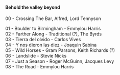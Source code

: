 #### Behold the valley beyond
00 - Crossing The Bar, Alfred, Lord Tennyson

01 - Boulder to Birmingham - Emmylou Harris  
02 - Farther Along - Traditional (?), The Byrds  
03 - Tierra del olvido - Carlos Vives  
04 - Y nos dieron las diez - Joaquin Sabina  
05 - Wild Horses - Gram Parsons, Keith Richards (?)  
06 - Landslide - Stevie Nicks  
07 - Just a Season - Roger McGuinn, Jacques Levy  
08 - The Road - Emmylou Harris  